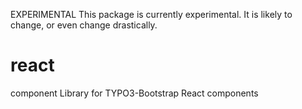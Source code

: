 EXPERIMENTAL This package is currently experimental. It is likely to change, or even change drastically.

# react
component Library for TYPO3-Bootstrap React components
